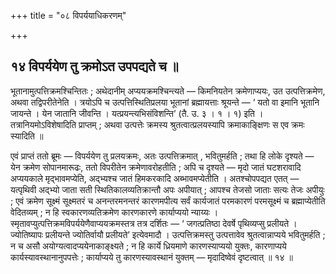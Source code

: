 +++
title = "०८ विपर्ययाधिकरणम्"

+++

## १४ विपर्ययेण तु क्रमोऽत उपपद्यते च ॥

भूतानामुत्पत्तिक्रमश्चिन्तितः ; अथेदानीम् अप्ययक्रमश्चिन्त्यते — किमनियतेन क्रमेणाप्ययः, उत उत्पत्तिक्रमेण, अथवा तद्विपरीतेनेति । त्रयोऽपि च उत्पत्तिस्थितिप्रलया भूतानां ब्रह्मायत्ताः श्रूयन्ते — ‘ यतो वा इमानि भूतानि जायन्ते । येन जातानि जीवन्ति । यत्प्रयन्त्यभिसंविशन्ति’ (तै. उ. ३ । १ । १) इति । तत्रानियमोऽविशेषादिति प्राप्तम् ; अथवा उत्पत्तेः क्रमस्य श्रुतत्वात्प्रलयस्यापि क्रमाकाङ्क्षिणः स एव क्रमः स्यादिति ॥

एवं प्राप्तं ततो ब्रूमः — विपर्ययेण तु प्रलयक्रमः, अतः उत्पत्तिक्रमात् , भवितुमर्हति ; तथा हि लोके दृश्यते — येन क्रमेण सोपानमारूढः, ततो विपरीतेन क्रमेणावरोहतीति ; अपि च दृश्यते — मृदो जातं घटशरावादि अप्ययकाले मृद्भावमप्येति, अद्भ्यश्च जातं हिमकरकादि अब्भावमप्येतीति । अतश्चोपपद्यत एतत् — यत्पृथिवी अद्भ्यो जाता सती स्थितिकालव्यतिक्रान्तौ अपः अपीयात् ; आपश्च तेजसो जाताः सत्यः तेजः अपीयुः ; एवं क्रमेण सूक्ष्मं सूक्ष्मतरं च अनन्तरमनन्तरं कारणमपीत्य सर्वं कार्यजातं परमकारणं परमसूक्ष्मं च ब्रह्माप्येतीति वेदितव्यम् ; न हि स्वकारणव्यतिक्रमेण कारणकारणे कार्याप्ययो न्याय्यः । स्मृतावप्युत्पत्तिक्रमविपर्ययेणैवाप्ययक्रमस्तत्र तत्र दर्शितः — ‘ जगत्प्रतिष्ठा देवर्षे पृथिव्यप्सु प्रलीयते । ज्योतिष्यापः प्रलीयन्ते ज्योतिर्वायौ प्रलीयते’ इत्येवमादौ । उत्पत्तिक्रमस्तु उत्पत्तावेव श्रुतत्वान्नाप्यये भवितुमर्हति ; न च असौ अयोग्यत्वादप्ययेनाकाङ्क्ष्यते ; न हि कार्ये ध्रियमाणे कारणस्याप्ययो युक्तः, कारणाप्यये कार्यस्यावस्थानानुपपत्तेः ; कार्याप्यये तु कारणस्यावस्थानं युक्तम् — मृदादिष्वेवं दृष्टत्वात् ॥ १४ ॥
